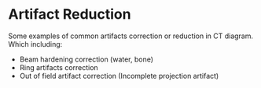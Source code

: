 # Artifact Reduction
Some examples of common artifacts correction or reduction in CT diagram.
Which including:
- Beam hardening correction (water, bone)
- Ring artifacts correction
- Out of field artifact correction (Incomplete projection artifact)